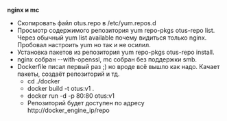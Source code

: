 **nginx и mc**
- Скопировать файл otus.repo в /etc/yum.repos.d 
- Просмотр содержимого репозитория yum repo-pkgs otus-repo list. Через обычный yum list available почему видиться только nginx. Пробовал настроить yum но так и не осилил. 
- Установка пакетов из репозитория yum repo-pkgs otus-repo install.
- nginx собран --with-openssl, mc собран без поддержки smb.
- Dockerfile писал первый раз ;) но вроде всё вышло как надо. Качает пакеты, создаёт репозиторий  и тд. 
  - cd ./docker
  - docker build -t otus:v1 .
  - docker run -d -p 80:80 otus:v1 
  - Репозиторий будет доступен по адресу http://docker_engine_ip/repo
